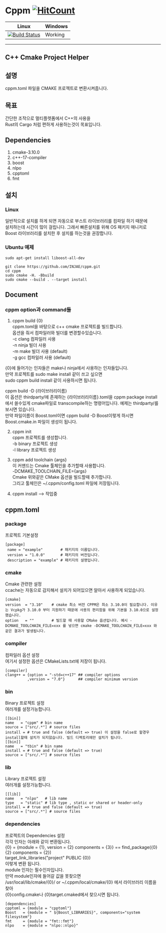 Cppm 
[![HitCount](http://hits.dwyl.io/injae/injae/cppm.svg)](http://hits.dwyl.io/injae/injae/cppm)
========
|Linux|Windows|
|-----|-------|
|[![Build Status](https://travis-ci.com/injae/cppm.svg?branch=master)](https://travis-ci.com/injae/cppm)|Working|
-------------------------------------
 C++ Cmake Project Helper
-------------------------------------
## 설명
cppm.toml 파일을 CMAKE 프로젝트로 변환시켜줍니다.

## 목표
간단한 조작으로 멀티플렛폼에서 C++의 사용을  
Rust의 Cargo 처럼 편하게 사용하는것이 목표입니다.  

## Dependencies
1. cmake-3.10.0
2. c++-17-compiler
3. boost
4. nlpo
5. cpptoml
6. fmt

## 설치
### Linux
일반적으로 설치를 하게 되면 자동으로 부스트 라이브러리를 컴파일 하기 때문에  
설치하는데 시간이 많이 걸립니다. 그래서 빠른설치를 위해 OS 패키지 매니저로  
Boost 라이브러리를 설치한 후 설치를 하는것을 권장합니다.  
### Ubuntu 예제
```
sudo apt-get install liboost-all-dev
```

```
git clone https://github.com/INJAE/cppm.git
cd cppm
sudo cmake -H. -Bbuild
sudo cmake --build . --target install
```


## Document
### cppm option과 command들
1. cppm build {0}  
cppm.toml을 바탕으로 c++ cmake 프로젝트를 빌드합니다.  
옵션을 줘서 컴파일러와 빌더를 변경할수있습니다.  
-c clang 컴파일러 사용  
-n ninja 빌더 사용  
-m make 빌더 사용 (default)  
-g gcc 컴파일러 사용 (default)  

{0}에 들어가는 인자들은 make나 ninja에서 사용하는 인자들입니다.  
만약 프로젝트를 sudo make install 같이 쓰고 싶으면   
sudo cppm build install 같이 사용하시면 됩니다.  

cppm build -D {라이브러리이름}  
 이 옵션은 thirdparty/에 존재하는 {라이브러리이름}.toml을 cppm package install에서 쓸수있게 cmake파일로 transcompile하는 명령어입니다. 예제는 thirdparty/를 보시면 있습니다.   
만약 파일이름이 Boost.toml이면 cppm build -D Boost이렇게 하시면 Boost.cmake.in 파일이 생성이 됩니다.  

2. cppm init  
cppm 프로젝트를 생성합니다.  
   -b binary 프로젝트 생성  
   -l library 프로젝트 생성  

3. cppm add toolchain {args}  
이 커맨드는 Cmake 툴체인을 추가할때 사용합니다.  
-DCMAKE_TOOLCHAIN_FILE={args}  
Cmake 위와같은 CMake 옵션을 빌드할때 추가합니다.  
그리고 툴체인은 ~/.cppm/config.toml 파일에 저장됩니다.

4. cppm install --> 작업중

## cppm.toml
### package
프로젝트 기본설정
```
[package]
 name = "example"        # 패키지의 이름입니다.
 version = "1.0.0"       # 패키지의 버전입니다.
 description = "example" # 패키지의 설명입니다.
 ```

### cmake
Cmake 관련한 설정  
ccache는 자동으로 감지해서 설치가 되어있으면 알아서 사용하게 되있습니다.
```
[cmake]
version  = "3.10"    # cmake 최소 버전 CPPM은 최소 3.10.0이 필요합니다. 이유는 Vcpkg가 3.10.0 부터 지원하기 때문에 사용의 편리함을 위해 기본을 3.10.0으로 설정했습니다.
option   = ""        # 빌드할 때 사용할 CMake 옵션입니다. 예시 -DCMAKE_TOOLCHAIN_FILE=xxx 를 넣으면 cmake -DCMAKE_TOOLCHAIN_FILE=xxx 와 같은 결과가 발생됩니다.
```

### compiler
컴파일러 옵션 설정  
여기서 설정한 옵션은 CMakeLists.txt에 저장이 됩니다.
```
[compiler]
clang++ = {option = "-std=c++17" ## compiler options
          ,version = "7.0"}      ## compiler minimum version
```
### bin
Binary 프로젝트 설정  
여러개를 설정가능합니다.
```
[[bin]]
name   = "cppm" # bin name
source = ["src/.*"] # source files
install = # true and false (default => true) 이 설정을 false로 할경우 install할때 설치가 되지않습니다. 빌드 디렉토리에만 설치가 됩니다.
[[bin]]
name   = "tbin" # bin name
install = # true and false (default => true)
source = ["src/.*"] # source files
```

### lib
Library 프로젝트 설정  
여러개를 설정가능합니다.
```
[[lib]]
name   = "nlpo"   # lib name
type   = "static" # lib type , static or shared or header-only
install = # true and false (default => true)
source = ["src/.*"] # source files 
```
### dependencies
프로젝트의 Dependencies 설정  
각각 인자는 아래와 같이 변환됩니다.  
{0} = {module = {1}, version = {2} components = {3}} == find_package({0} {2} components = {2})  
target_link_libraries("project" PUBLIC {0})  
이렇게 변환 됩니다.  
module 인자는 필수인자입니다.  
만약 module인자에 들어갈 값을 못찾으면  
/usr/local/lib/cmake/{0}/ or ~/.cppm/local/cmake/{0} 에서 라이브러리 이름을 찾아   
{0}config.cmake나 {0}target.cmaked에서 찾으시면 됩니다.  
```
[dependencies]
cpptoml = {module = "cpptoml"}
Boost   = {module = " ${Boost_LIBRARIES}", components="system filesystem"}
fmt     = {module = "fmt::fmt"}
nlpo    = {module = "nlpo::nlpo}"
```
